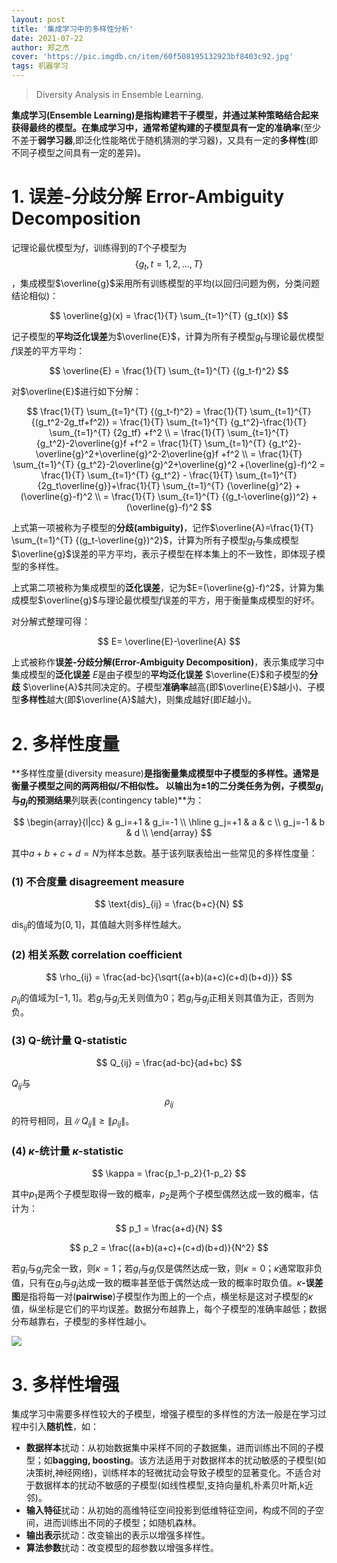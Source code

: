 ```yaml
---
layout: post
title: '集成学习中的多样性分析'
date: 2021-07-22
author: 郑之杰
cover: 'https://pic.imgdb.cn/item/60f508195132923bf8403c92.jpg'
tags: 机器学习
---
```


> Diversity Analysis in Ensemble Learning.

**集成学习(Ensemble Learning)**是指构建若干子模型，并通过某种策略结合起来获得最终的模型。在集成学习中，通常希望构建的子模型具有一定的**准确率**(至少不差于**弱学习器**,即泛化性能略优于随机猜测的学习器)，又具有一定的**多样性**(即不同子模型之间具有一定的差异)。

# 1. 误差-分歧分解 Error-Ambiguity Decomposition
记理论最优模型为$f$，训练得到的$T$个子模型为$$\{g_t,t=1,2,...,T\}$$，集成模型$\overline{g}$采用所有训练模型的平均(以回归问题为例，分类问题结论相似)：

$$ \overline{g}(x) = \frac{1}{T} \sum_{t=1}^{T} {g_t(x)} $$

记子模型的**平均泛化误差**为$\overline{E}$，计算为所有子模型$g_t$与理论最优模型$f$误差的平方平均：

$$ \overline{E} = \frac{1}{T} \sum_{t=1}^{T} {(g_t-f)^2} $$

对$\overline{E}$进行如下分解：

$$ \frac{1}{T} \sum_{t=1}^{T} {(g_t-f)^2} = \frac{1}{T} \sum_{t=1}^{T} {(g_t^2-2g_tf+f^2)} = \frac{1}{T} \sum_{t=1}^{T} {g_t^2}-\frac{1}{T} \sum_{t=1}^{T} {2g_tf} +f^2 \\ = \frac{1}{T} \sum_{t=1}^{T} {g_t^2}-2\overline{g}f +f^2 = \frac{1}{T} \sum_{t=1}^{T} {g_t^2}-\overline{g}^2+\overline{g}^2-2\overline{g}f +f^2 \\ = \frac{1}{T} \sum_{t=1}^{T} {g_t^2}-2\overline{g}^2+\overline{g}^2 +(\overline{g}-f)^2 = \frac{1}{T} \sum_{t=1}^{T} {g_t^2} - \frac{1}{T} \sum_{t=1}^{T} {2g_t\overline{g}}+\frac{1}{T} \sum_{t=1}^{T} {\overline{g}^2} + (\overline{g}-f)^2 \\ = \frac{1}{T} \sum_{t=1}^{T} {(g_t-\overline{g})^2} + (\overline{g}-f)^2  $$

上式第一项被称为子模型的**分歧(ambiguity)**，记作$\overline{A}=\frac{1}{T} \sum_{t=1}^{T} {(g_t-\overline{g})^2}$，计算为所有子模型$g_t$与集成模型$\overline{g}$误差的平方平均，表示子模型在样本集上的不一致性，即体现子模型的多样性。

上式第二项被称为集成模型的**泛化误差**，记为$E=(\overline{g}-f)^2$，计算为集成模型$\overline{g}$与理论最优模型$f$误差的平方，用于衡量集成模型的好坏。

对分解式整理可得：

$$ E= \overline{E}-\overline{A} $$

上式被称作**误差-分歧分解(Error-Ambiguity Decomposition)**，表示集成学习中集成模型的**泛化误差** $E$是由子模型的**平均泛化误差** $\overline{E}$和子模型的**分歧** $\overline{A}$共同决定的。子模型**准确率**越高(即$\overline{E}$越小)、子模型**多样性**越大(即$\overline{A}$越大)，则集成越好(即$E$越小)。

# 2. 多样性度量
**多样性度量(diversity measure)**是指衡量集成模型中子模型的多样性。通常是衡量子模型之间的两两相似/不相似性。
以输出为$±1$的二分类任务为例，子模型$g_i$与$g_j$的预测结果**列联表(contingency table)**为：

$$
\begin{array}{l|cc}
     & g_i=+1 & g_i=-1 \\
    \hline
    g_j=+1 & a & c \\
    g_j=-1 & b & d \\
\end{array}
$$

其中$a+b+c+d=N$为样本总数。基于该列联表给出一些常见的多样性度量：

### (1) 不合度量 disagreement measure

$$ \text{dis}_{ij} = \frac{b+c}{N} $$

$\text{dis}_{ij}$的值域为$[0,1]$，其值越大则多样性越大。

### (2) 相关系数 correlation coefficient

$$ \rho_{ij} = \frac{ad-bc}{\sqrt{(a+b)(a+c)(c+d)(b+d)}} $$

$\rho_{ij}$的值域为$[-1,1]$。若$g_i$与$g_j$无关则值为$0$；若$g_i$与$g_j$正相关则其值为正，否则为负。

### (3) Q-统计量 Q-statistic

$$ Q_{ij} = \frac{ad-bc}{ad+bc} $$

$Q_{ij}$与$$\rho_{ij}$$的符号相同，且$\|Q_{ij}\|≥ \|\rho_{ij}\|$。

### (4) $\kappa$-统计量 $\kappa$-statistic

$$ \kappa = \frac{p_1-p_2}{1-p_2} $$

其中$p_1$是两个子模型取得一致的概率，$p_2$是两个子模型偶然达成一致的概率，估计为：

$$ p_1 = \frac{a+d}{N} $$

$$ p_2 = \frac{(a+b)(a+c)+(c+d)(b+d)}{N^2} $$

若$g_i$与$g_j$完全一致，则$\kappa=1$；若$g_i$与$g_j$仅是偶然达成一致，则$\kappa=0$；$\kappa$通常取非负值，只有在$g_i$与$g_j$达成一致的概率甚至低于偶然达成一致的概率时取负值。$\kappa$**-误差图**是指将每一对(**pairwise**)子模型作为图上的一个点，横坐标是这对子模型的$\kappa$值，纵坐标是它们的平均误差。数据分布越靠上，每个子模型的准确率越低；数据分布越靠右，子模型的多样性越小。

![](https://pic.imgdb.cn/item/611deab74907e2d39c3e9f9c.jpg)

# 3. 多样性增强
集成学习中需要多样性较大的子模型，增强子模型的多样性的方法一般是在学习过程中引入**随机性**，如：
- **数据样本**扰动：从初始数据集中采样不同的子数据集，进而训练出不同的子模型；如**bagging, boosting**。该方法适用于对数据样本的扰动敏感的子模型(如决策树,神经网络)，训练样本的轻微扰动会导致子模型的显著变化。不适合对于数据样本的扰动不敏感的子模型(如线性模型,支持向量机,朴素贝叶斯,k近邻)。
- **输入特征**扰动：从初始的高维特征空间投影到低维特征空间，构成不同的子空间，进而训练出不同的子模型；如随机森林。
- **输出表示**扰动：改变输出的表示以增强多样性。
- **算法参数**扰动：改变模型的超参数以增强多样性。




